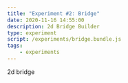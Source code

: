 ```yaml
---
title: "Experiment #2: Bridge"
date: 2020-11-16 14:55:00
description: 2d Bridge Builder
type: experiment
script: /experiments/bridge.bundle.js
tags:
    - experiments
---
```


2d bridge
